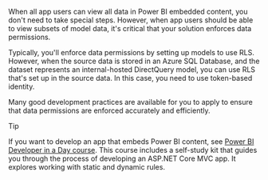 When all app users can view all data in Power BI embedded content, you don't need to take special steps. However, when app users should be able to view subsets of model data, it's critical that your solution enforces data permissions.

Typically, you'll enforce data permissions by setting up models to use RLS. However, when the source data is stored in an Azure SQL Database, and the dataset represents an internal-hosted DirectQuery model, you can use RLS that's set up in the source data. In this case, you need to use token-based identity.

Many good development practices are available for you to apply to ensure that data permissions are enforced accurately and efficiently.

> [!TIP]
> If you want to develop an app that embeds Power BI content, see [Power BI Developer in a Day course](https://aka.ms/deviad-online-course/?azure-portal=true). This course includes a self-study kit that guides you through the process of developing an ASP.NET Core MVC app. It explores working with static and dynamic rules.
